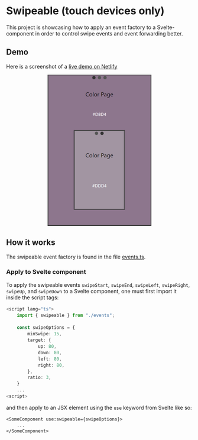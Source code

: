 # Swipeable (touch devices only)
This project is showcasing how to apply an event factory to a Svelte-component in order to control swipe events and event forwarding better.

## Demo
Here is a screenshot of a [live demo on Netlify](https://swipeable.netlify.app/)

<p align=center>
    <img src="./screenshots/screenshot1small.png" alt="Screenshot from Swipeable Mobile app">
</p>

## How it works
The swipeable event factory is found in the file [events.ts](./src/events.ts).

### Apply to Svelte component
To apply the swipeable events `swipeStart`, `swipeEnd`, `swipeLeft`, `swipeRight`, `swipeUp`, and `swipeDown` to a Svelte component, one must first import it inside the script tags:
```typescript
<script lang="ts">
    import { swipeable } from "./events";

    const swipeOptions = {
		minSwipe: 15,
		target: {
			up: 80,
			down: 80,
			left: 80,
			right: 80,
		},
		ratio: 3,
	}
    ...
<script>
```
and then apply to an JSX element using the `use` keyword from Svelte like so:
```Svelte
<SomeComponent use:swipeable={swipeOptions}>
    ...
</SomeComponent>
```
  
